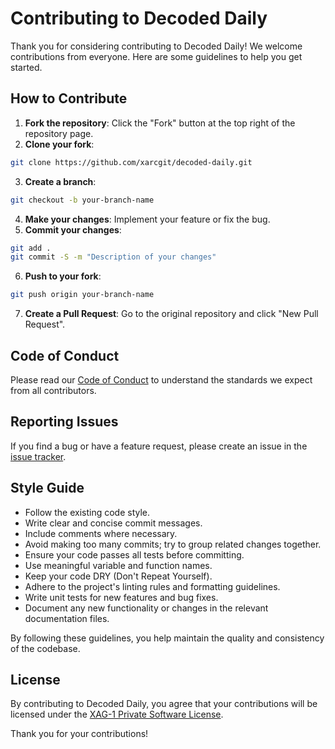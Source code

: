 # Contributing to Decoded Daily

Thank you for considering contributing to Decoded Daily! We welcome contributions from everyone. Here are some guidelines to help you get started.

## How to Contribute

1. **Fork the repository**: Click the "Fork" button at the top right of the repository page.
2. **Clone your fork**:

```bash
git clone https://github.com/xarcgit/decoded-daily.git
```

3. **Create a branch**:

```bash
git checkout -b your-branch-name
```

4. **Make your changes**: Implement your feature or fix the bug.
5. **Commit your changes**:

```bash
git add .
git commit -S -m "Description of your changes"
```

6. **Push to your fork**:

```bash
git push origin your-branch-name
```

7. **Create a Pull Request**: Go to the original repository and click "New Pull Request".

## Code of Conduct

Please read our [Code of Conduct](CODE_OF_CONDUCT.md) to understand the standards we expect from all contributors.

## Reporting Issues

If you find a bug or have a feature request, please create an issue in the [issue tracker](https://github.com/xarcgit/decoded-daily/issues).

## Style Guide

- Follow the existing code style.
- Write clear and concise commit messages.
- Include comments where necessary.
- Avoid making too many commits; try to group related changes together.
- Ensure your code passes all tests before committing.
- Use meaningful variable and function names.
- Keep your code DRY (Don't Repeat Yourself).
- Adhere to the project's linting rules and formatting guidelines.
- Write unit tests for new features and bug fixes.
- Document any new functionality or changes in the relevant documentation files.

By following these guidelines, you help maintain the quality and consistency of the codebase.

## License

By contributing to Decoded Daily, you agree that your contributions will be licensed under the [XAG-1 Private Software License](LICENSE).

Thank you for your contributions!
